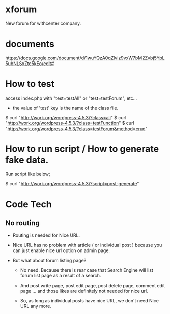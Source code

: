 # xforum
New forum for withcenter company.



# documents

https://docs.google.com/document/d/1wuYQzA0qZlviz9vxW7bM2Zvbj5YpL5ubNLSxZte5kEo/edit#


# How to test

access index.php with "test=testAll" or "test=testForum", etc...

* the value of 'test' key is the name of the class file.



$ curl "http://work.org/wordpress-4.5.3/?class=all"
$ curl "http://work.org/wordpress-4.5.3/?class=testFunction"
$ curl "http://work.org/wordpress-4.5.3/?class=testForum&method=crud"




# How to run script / How to generate fake data.


Run script like below;

$ curl "http://work.org/wordpress-4.5.3/?script=post-generate"




# Code Tech

## No routing

* Routing is needed for Nice URL.

* Nice URL has no problem with article ( or individual post ) because you can just enable nice url option on admin page.

* But what about forum listing page?

    * No need. Because there is rear case that Search Engine will list forum list page as a result of a search.

    * And post write page, post edit page, post delete page, comment edit page ... and those likes are definitely not needed for nice url.
     
    * So, as long as individual posts have nice URL, we don't need Nice URL any more.






